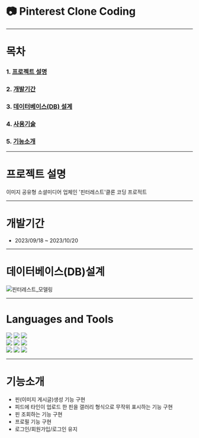 # 📷 Pinterest Clone Coding 


- - - 

# 목차
### 1. [프로젝트 설명](https://github.com/sooookyung/kosmo-proj-final#프로젝트-설명 "프로젝트설명")                  
### 2. [개발기간](https://github.com/sooookyung/kosmo-proj-final#개발기간 "개발기간")         
### 3. [데이터베이스(DB) 설계](https://github.com/sooookyung/kosmo-proj-final#데이터베이스db설계 "db설계")         
### 4. [사용기술](https://github.com/sooookyung/kosmo-proj-final#Languages-and-Tools "사용기술")         
### 5. [기능소개](https://github.com/sooookyung/kosmo-proj-final#기능소개 "기능소개")         


- - - 
# 프로젝트 설명
이미지 공유형 소셜미디어 업체인 '핀터레스트'클론 코딩 프로적트

- - - 
# 개발기간
* 2023/09/18 ~ 2023/10/20

- - -
# 데이터베이스(DB)설계 
![핀터레스트_모델링](https://github.com/sooookyung/pinterest_front/assets/142128972/f4b793e1-b3b0-4fc2-b9d8-796abe2954a5)

- - -
# Languages and Tools

<img src="https://img.shields.io/badge/React-20232A?style=for-the-badge&logo=react&logoColor=61DAFB"> <img src="https://img.shields.io/badge/React_Router-CA4245?style=for-the-badge&logo=react-router&logoColor=white"> <img src="https://img.shields.io/badge/Java-ED8B00?style=for-the-badge&logo=openjdk&logoColor=white">    
<img src="https://img.shields.io/badge/Spring-6DB33F?style=for-the-badge&logo=spring&logoColor=white"> <img src="https://img.shields.io/badge/Material--UI-0081CB?style=for-the-badge&logo=material-ui&logoColor=white"> <img src="https://img.shields.io/badge/Talend-FF6D70?style=for-the-badge&logo=Talend&logoColor=white">     
<img src="https://img.shields.io/badge/TypeScript-007ACC?style=for-the-badge&logo=typescript&logoColor=white"> <img src="https://img.shields.io/badge/Oracle-F80000?style=for-the-badge&logo=oracle&logoColor=black"> <img src="https://img.shields.io/badge/Visual_Studio_Code-0078D4?style=for-the-badge&logo=visual%20studio%20code&logoColor=white">


- - -
# 기능소개
* 핀(이미지 게시글)생성 기능 구현
* 피드에 타인이 업로드 한 핀을 갤러리 형식으로 무작위 표시하는 기능 구현
* 핀 조회하는 기능 구현
* 프로필 기능 구현
* 로그인/회원가입/로그인 유지
